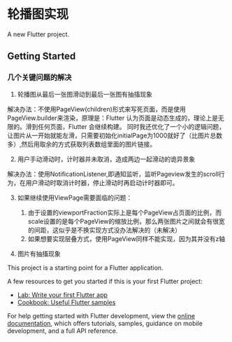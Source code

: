 # 轮播图实现

A new Flutter project.

## Getting Started

### 几个关键问题的解决
 1. 轮播图从最后一张图滑动到最后一张图有抽搐现象

  解决办法：不使用PageView(children)形式来写死页面，而是使用PageView.builder来渲染，原理是：Flutter 认为页面是动态生成的，理论上是无限的。滑到任何页面，Flutter 会继续构建。
  同时我还优化了一个小的逻辑问题，让图片从一开始就能左滑，只需要初始化initialPage为1000就好了（比图片总数多）,然后用取余的方式获取列表数组里面的图片链接。

 2. 用户手动滑动时，计时器并未取消，造成两边一起滑动的诡异景象

   解决办法：使用NotificationListener,即通知监听，监听Pageview发生的scroll行为，在用户滑动时取消计时器，停止滑动时再启动计时器即可。

 3. 如果继续使用ViewPage需要面临的问题：
    1. 由于设置的viewportFraction实际上是每个PageView占页面的比例，而scale设置的是每个PageView的缩放比例，那么两张图片之间就会有很宽的间距，这似乎是不换实现方式没办法解决的（未解决）
    2. 如果想要实现层叠方式，使用PageView同样不能实现，因为其并没有z轴
    
 4. 图片有抽搐现象

This project is a starting point for a Flutter application.

A few resources to get you started if this is your first Flutter project:

- [Lab: Write your first Flutter app](https://docs.flutter.dev/get-started/codelab)
- [Cookbook: Useful Flutter samples](https://docs.flutter.dev/cookbook)

For help getting started with Flutter development, view the
[online documentation](https://docs.flutter.dev/), which offers tutorials,
samples, guidance on mobile development, and a full API reference.
